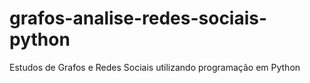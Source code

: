 # grafos-analise-redes-sociais-python
Estudos de Grafos e Redes Sociais utilizando programação em Python
